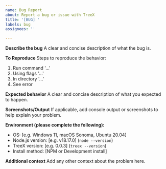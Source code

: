 ```yaml
---
name: Bug Report
about: Report a bug or issue with TreeX
title: '[BUG] '
labels: bug
assignees: ''

---
```


**Describe the bug**
A clear and concise description of what the bug is.

**To Reproduce**
Steps to reproduce the behavior:
1. Run command '...'
2. Using flags '...'
3. In directory '...'
4. See error

**Expected behavior**
A clear and concise description of what you expected to happen.

**Screenshots/Output**
If applicable, add console output or screenshots to help explain your problem.

**Environment (please complete the following):**
 - OS: [e.g. Windows 11, macOS Sonoma, Ubuntu 20.04]
 - Node.js version: [e.g. v18.17.0] (`node --version`)
 - TreeX version: [e.g. 0.0.3] (`treex --version`)
 - Install method: [NPM or Development install]

**Additional context**
Add any other context about the problem here.